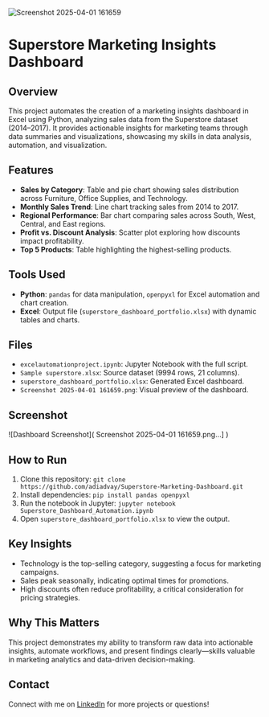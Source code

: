 ![Screenshot 2025-04-01 161659](https://github.com/user-attachments/assets/ca5811de-7671-4e34-ac7b-2af9655e21ac)
# Superstore Marketing Insights Dashboard

## Overview
This project automates the creation of a marketing insights dashboard in Excel using Python, analyzing sales data from the Superstore dataset (2014–2017). It provides actionable insights for marketing teams through data summaries and visualizations, showcasing my skills in data analysis, automation, and visualization.

## Features
- **Sales by Category**: Table and pie chart showing sales distribution across Furniture, Office Supplies, and Technology.
- **Monthly Sales Trend**: Line chart tracking sales from 2014 to 2017.
- **Regional Performance**: Bar chart comparing sales across South, West, Central, and East regions.
- **Profit vs. Discount Analysis**: Scatter plot exploring how discounts impact profitability.
- **Top 5 Products**: Table highlighting the highest-selling products.

## Tools Used
- **Python**: `pandas` for data manipulation, `openpyxl` for Excel automation and chart creation.
- **Excel**: Output file (`superstore_dashboard_portfolio.xlsx`) with dynamic tables and charts.

## Files
- `excelautomationproject.ipynb`: Jupyter Notebook with the full script.
- `Sample superstore.xlsx`: Source dataset (9994 rows, 21 columns).
- `superstore_dashboard_portfolio.xlsx`: Generated Excel dashboard.
- `Screenshot 2025-04-01 161659.png`: Visual preview of the dashboard.

## Screenshot
![Dashboard Screenshot]( Screenshot 2025-04-01 161659.png…]
)

## How to Run
1. Clone this repository: `git clone https://github.com/adiadvay/Superstore-Marketing-Dashboard.git`
2. Install dependencies: `pip install pandas openpyxl`
3. Run the notebook in Jupyter: `jupyter notebook Superstore_Dashboard_Automation.ipynb`
4. Open `superstore_dashboard_portfolio.xlsx` to view the output.

## Key Insights
- Technology is the top-selling category, suggesting a focus for marketing campaigns.
- Sales peak seasonally, indicating optimal times for promotions.
- High discounts often reduce profitability, a critical consideration for pricing strategies.

## Why This Matters
This project demonstrates my ability to transform raw data into actionable insights, automate workflows, and present findings clearly—skills valuable in marketing analytics and data-driven decision-making.

## Contact
Connect with me on [LinkedIn](www.linkedin.com/in/adithya-ajith-67a581286) for more projects or questions!
